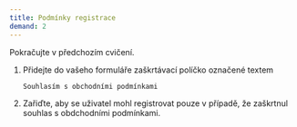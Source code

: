 ```yaml
---
title: Podmínky registrace
demand: 2
---
```


Pokračujte v předchozím cvičení.

1. Přidejte do vašeho formuláře zaškrtávací políčko označené textem
   ```
   Souhlasím s obchodními podmínkami
   ```
1. Zařiďte, aby se uživatel mohl registrovat pouze v případě, že zaškrtnul souhlas s obdchodními podmínkami.
